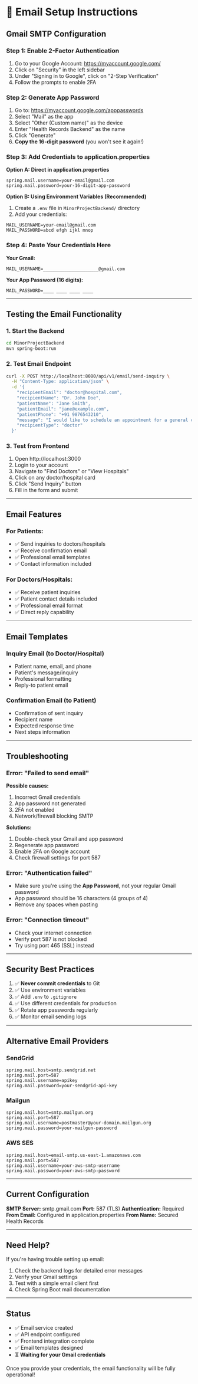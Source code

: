 # 📧 Email Setup Instructions

## Gmail SMTP Configuration

### Step 1: Enable 2-Factor Authentication
1. Go to your Google Account: https://myaccount.google.com/
2. Click on "Security" in the left sidebar
3. Under "Signing in to Google", click on "2-Step Verification"
4. Follow the prompts to enable 2FA

### Step 2: Generate App Password
1. Go to: https://myaccount.google.com/apppasswords
2. Select "Mail" as the app
3. Select "Other (Custom name)" as the device
4. Enter "Health Records Backend" as the name
5. Click "Generate"
6. **Copy the 16-digit password** (you won't see it again!)

### Step 3: Add Credentials to application.properties

**Option A: Direct in application.properties**
```properties
spring.mail.username=your-email@gmail.com
spring.mail.password=your-16-digit-app-password
```

**Option B: Using Environment Variables (Recommended)**
1. Create a `.env` file in `MinorProjectBackend/` directory
2. Add your credentials:
```
MAIL_USERNAME=your-email@gmail.com
MAIL_PASSWORD=abcd efgh ijkl mnop
```

### Step 4: Paste Your Credentials Here

**Your Gmail:**
```
MAIL_USERNAME=_____________________@gmail.com
```

**Your App Password (16 digits):**
```
MAIL_PASSWORD=____ ____ ____ ____
```

---

## Testing the Email Functionality

### 1. Start the Backend
```bash
cd MinorProjectBackend
mvn spring-boot:run
```

### 2. Test Email Endpoint
```bash
curl -X POST http://localhost:8080/api/v1/email/send-inquiry \
  -H "Content-Type: application/json" \
  -d '{
    "recipientEmail": "doctor@hospital.com",
    "recipientName": "Dr. John Doe",
    "patientName": "Jane Smith",
    "patientEmail": "jane@example.com",
    "patientPhone": "+91 9876543210",
    "message": "I would like to schedule an appointment for a general checkup.",
    "recipientType": "doctor"
  }'
```

### 3. Test from Frontend
1. Open http://localhost:3000
2. Login to your account
3. Navigate to "Find Doctors" or "View Hospitals"
4. Click on any doctor/hospital card
5. Click "Send Inquiry" button
6. Fill in the form and submit

---

## Email Features

### For Patients:
- ✅ Send inquiries to doctors/hospitals
- ✅ Receive confirmation email
- ✅ Professional email templates
- ✅ Contact information included

### For Doctors/Hospitals:
- ✅ Receive patient inquiries
- ✅ Patient contact details included
- ✅ Professional email format
- ✅ Direct reply capability

---

## Email Templates

### Inquiry Email (to Doctor/Hospital)
- Patient name, email, and phone
- Patient's message/inquiry
- Professional formatting
- Reply-to patient email

### Confirmation Email (to Patient)
- Confirmation of sent inquiry
- Recipient name
- Expected response time
- Next steps information

---

## Troubleshooting

### Error: "Failed to send email"
**Possible causes:**
1. Incorrect Gmail credentials
2. App password not generated
3. 2FA not enabled
4. Network/firewall blocking SMTP

**Solutions:**
1. Double-check your Gmail and app password
2. Regenerate app password
3. Enable 2FA on Google account
4. Check firewall settings for port 587

### Error: "Authentication failed"
- Make sure you're using the **App Password**, not your regular Gmail password
- App password should be 16 characters (4 groups of 4)
- Remove any spaces when pasting

### Error: "Connection timeout"
- Check your internet connection
- Verify port 587 is not blocked
- Try using port 465 (SSL) instead

---

## Security Best Practices

1. ✅ **Never commit credentials** to Git
2. ✅ Use environment variables
3. ✅ Add `.env` to `.gitignore`
4. ✅ Use different credentials for production
5. ✅ Rotate app passwords regularly
6. ✅ Monitor email sending logs

---

## Alternative Email Providers

### SendGrid
```properties
spring.mail.host=smtp.sendgrid.net
spring.mail.port=587
spring.mail.username=apikey
spring.mail.password=your-sendgrid-api-key
```

### Mailgun
```properties
spring.mail.host=smtp.mailgun.org
spring.mail.port=587
spring.mail.username=postmaster@your-domain.mailgun.org
spring.mail.password=your-mailgun-password
```

### AWS SES
```properties
spring.mail.host=email-smtp.us-east-1.amazonaws.com
spring.mail.port=587
spring.mail.username=your-aws-smtp-username
spring.mail.password=your-aws-smtp-password
```

---

## Current Configuration

**SMTP Server:** smtp.gmail.com
**Port:** 587 (TLS)
**Authentication:** Required
**From Email:** Configured in application.properties
**From Name:** Secured Health Records

---

## Need Help?

If you're having trouble setting up email:
1. Check the backend logs for detailed error messages
2. Verify your Gmail settings
3. Test with a simple email client first
4. Check Spring Boot mail documentation

---

## Status

- ✅ Email service created
- ✅ API endpoint configured
- ✅ Frontend integration complete
- ✅ Email templates designed
- ⏳ **Waiting for your Gmail credentials**

Once you provide your credentials, the email functionality will be fully operational!
